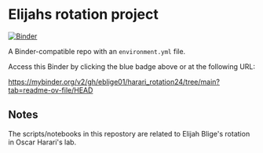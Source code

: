 # Elijahs rotation project

[![Binder](http://mybinder.org/badge_logo.svg)](https://mybinder.org/v2/gh/eblige01/harari_rotation24/tree/main?tab=readme-ov-file/HEAD)

A Binder-compatible repo with an `environment.yml` file.

Access this Binder by clicking the blue badge above or at the following URL:

https://mybinder.org/v2/gh/eblige01/harari_rotation24/tree/main?tab=readme-ov-file/HEAD

## Notes
The scripts/notebooks in this repostory are related to Elijah Blige's rotation in Oscar Harari's lab.
